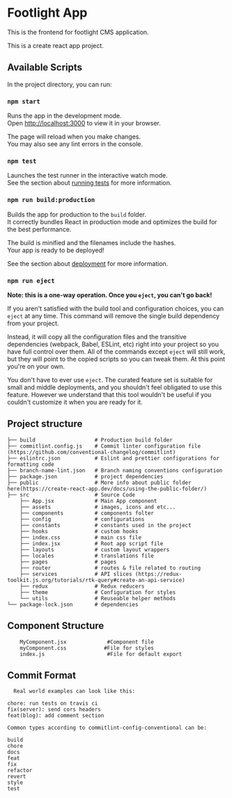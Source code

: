 # Footlight App

This is the frontend for footlight CMS application.

This is a create react app project.

## Available Scripts

In the project directory, you can run:

### `npm start`

Runs the app in the development mode.\
Open [http://localhost:3000](http://localhost:3000) to view it in your browser.

The page will reload when you make changes.\
You may also see any lint errors in the console.

### `npm test`

Launches the test runner in the interactive watch mode.\
See the section about [running tests](https://facebook.github.io/create-react-app/docs/running-tests) for more information.

### `npm run build:production`

Builds the app for production to the `build` folder.\
It correctly bundles React in production mode and optimizes the build for the best performance.

The build is minified and the filenames include the hashes.\
Your app is ready to be deployed!

See the section about [deployment](https://facebook.github.io/create-react-app/docs/deployment) for more information.

### `npm run eject`

**Note: this is a one-way operation. Once you `eject`, you can't go back!**

If you aren't satisfied with the build tool and configuration choices, you can `eject` at any time. This command will remove the single build dependency from your project.

Instead, it will copy all the configuration files and the transitive dependencies (webpack, Babel, ESLint, etc) right into your project so you have full control over them. All of the commands except `eject` will still work, but they will point to the copied scripts so you can tweak them. At this point you're on your own.

You don't have to ever use `eject`. The curated feature set is suitable for small and middle deployments, and you shouldn't feel obligated to use this feature. However we understand that this tool wouldn't be useful if you couldn't customize it when you are ready for it.

## Project structure

```
├── build                   # Production build folder
├── commitlint.config.js    # Commit linter configuration file (https://github.com/conventional-changelog/commitlint)
├── eslintrc.json           # Eslint and prettier configurations for formatting code
├── branch-name-lint.json   # Branch naming conventions configuration
├── package.json            # project dependencies
├── public                  # More info about public folder here(https://create-react-app.dev/docs/using-the-public-folder/)
├── src                     # Source Code
	├── App.jsx             # Main App component
	├── assets              # images, icons and etc...
	├── components          # components folter
	├── config              # configurations
    ├── constants           # constants used in the project
	├── hooks               # custom hooks
	├── index.css           # main css file
	├── index.jsx           # Root app script file
	├── layouts             # custom layout wrappers
	├── locales             # translations file
	├── pages               # pages
	├── router              # routes & file related to routing
	├── services            # API slices (https://redux-toolkit.js.org/tutorials/rtk-query#create-an-api-service)
	├── redux               # Redux reducers
	├── theme               # Configuration for styles
	└── utils               # Reuseable helper methods
└── package-lock.json       # dependencies

```

## Component Structure

```
    MyComponent.jsx             #Component file
    myComponent.css            #File for styles
    index.js                    #File for default export
```

## Commit Format

```
  Real world examples can look like this:

chore: run tests on travis ci
fix(server): send cors headers
feat(blog): add comment section

Common types according to commitlint-config-conventional can be:

build
chore
docs
feat
fix
refactor
revert
style
test
```
